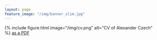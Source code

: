 ```yaml
---
layout: page
feature_image: "/img/banner_slim.jpg"
---
```


{% include figure.html image="/img/cv.png" alt="CV of Alexander Czech" %} 
[as a PDF](/files/CV.pdf)
